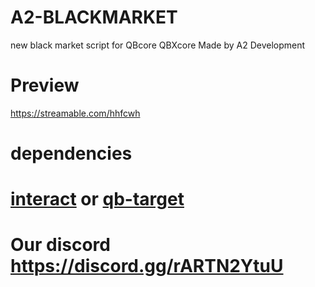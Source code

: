 # A2-BLACKMARKET
new black market script for QBcore QBXcore Made by A2 Development

# Preview
https://streamable.com/hhfcwh

# dependencies
# [interact](https://github.com/darktrovx/interact) or [qb-target](https://github.com/qbcore-framework/qb-target)



# Our discord https://discord.gg/rARTN2YtuU
